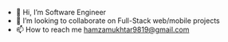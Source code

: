 - 👋 Hi, I’m Software Engineer 
- 💞️ I’m looking to collaborate on Full-Stack web/mobile projects
- 📫 How to reach me hamzamukhtar9819@gmail.com

<!---
hmza98/hmza98 is a ✨ special ✨ repository because its `README.md` (this file) appears on your GitHub profile.
You can click the Preview link to take a look at your changes.
--->
